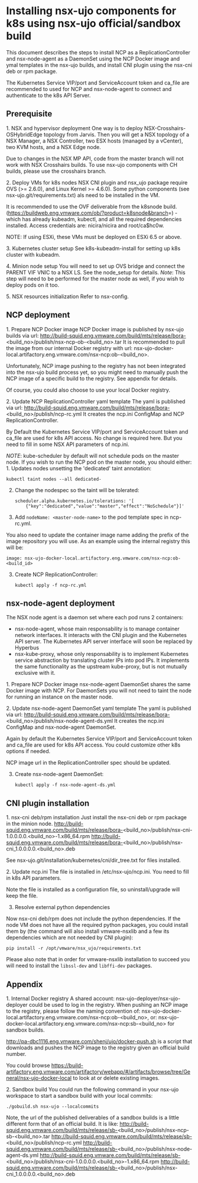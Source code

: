 Installing nsx-ujo components for k8s using nsx-ujo official/sandbox build
==========================================================================

This document describes the steps to install NCP as a
ReplicationController and nsx-node-agent as a DaemonSet using the NCP
Docker image and ymal templates in the nsx-ujo builds, and install CNI
plugin using the nsx-cni deb or rpm package.

The Kubernetes Service VIP/port and ServiceAccount token and ca\_file
are recommended to used for NCP and nsx-node-agent to connect and
authenticate to the k8s API Server.

Prerequisite
------------

1\. NSX and hypervisor deployment One way is to deploy
NSX-Crosshairs-OSHybridEdge topology from Jarvis. Then you will get a
NSX topology of a NSX Manager, a NSX Controller, two ESX hosts (managed
by a vCenter), two KVM hosts, and a NSX Edge node.

Due to changes in the NSX MP API, code from the master branch will not
work with NSX Crosshairs builds. To use nsx-ujo components with CH
builds, please use the crosshairs branch.

2\. Deploy VMs for k8s nodes NSX CNI plugin and nsx\_ujo package require
OVS (&gt;= 2.6.0), and Linux Kernel &gt;= 4.6.0). Some python components
(see nsx-ujo.git/requirements.txt) als need to be installed in the VM.

It is recommended to use the OVF deliverable from the k8snode build.
(<https://buildweb.eng.vmware.com/ob/?product=k8snode&branch>=) - which
has already kubeadm, kubectl, and all the required dependencies
installed. Access credentials are: nicira/nicira and root/ca\$hc0w.

NOTE: If using ESXi, these VMs must be deployed on ESXi 6.5 or above.

3\. Kubernetes cluster setup See k8s-kubeadm-install for setting up k8s
cluster with kubeadm.

4\. Minion node setup You will need to set up OVS bridge and connect the
PARENT VIF VNIC to a NSX LS. See the node\_setup for details. *Note*:
This step will need to be performed for the master node as well, if you
wish to deploy pods on it too.

5\. NSX resources initialization Refer to nsx-config.

NCP deployment
--------------

1\. Prepare NCP Docker image NCP Docker image is published by nsx-ujo
builds via url:
<http://build-squid.eng.vmware.com/build/mts/release/bora->&lt;build\_no&gt;/publish/nsx-ncp-ob-&lt;build\_no&gt;.tar
It is recommended to pull the image from our internal Docker registry
with url:
nsx-ujo-docker-local.artifactory.eng.vmware.com/nsx-ncp:ob-&lt;build\_no&gt;.

Unfortunately, NCP image pushing to the registry has not been integrated
into the nsx-ujo build process yet, so you might need to manually push
the NCP image of a specific build to the registry. See appendix for
details.

Of course, you could also choose to use your local Docker registry.

2\. Update NCP ReplicationController yaml template The yaml is published
via url:
<http://build-squid.eng.vmware.com/build/mts/release/bora->&lt;build\_no&gt;/publish/ncp-rc.yml
It creates the ncp.ini ConfigMap and NCP ReplicationController.

By Default the Kubernetes Service VIP/port and ServiceAccount token and
ca\_file are used for k8s API access. No change is required here. But
you need to fill in some NSX API parameters of ncp.ini.

*NOTE*: kube-scheduler by default will not schedule pods on the master
node. If you wish to run the NCP pod on the master node, you should
either: 1. Updates nodes unsetting the 'dedicated' taint annotation:

    kubectl taint nodes --all dedicated-

2.  Change the nodespec so the taint will be tolerated:

        scheduler.alpha.kubernetes.io/tolerations: '[
            {"key":"dedicated","value":"master","effect":"NoSchedule"}]'

3.  Add `nodeName: <master-node-name>` to the pod template spec
    in ncp-rc.yml.

You also need to update the container image name adding the prefix of
the image repository you will use. As an example using the internal
registry this will be:

    image: nsx-ujo-docker-local.artifactory.eng.vmware.com/nsx-ncp:ob-<build_id>

3.  Create NCP ReplicationController:

        kubectl apply -f ncp-rc.yml

nsx-node-agent deployment
-------------------------

The NSX node agent is a daemon set where each pod runs 2 containers:

-   nsx-node-agent, whose main responsability is to manage container
    network interfaces. It interacts with the CNI plugin and the
    Kubernetes API server. The Kubernetes API server interface will soon
    be replaced by Hyperbus
-   nsx-kube-proxy, whose only responsability is to implement Kubernetes
    service abstraction by translating cluster IPs into pod IPs. It
    implements the same functionality as the upstream kube-proxy, but is
    not mutually exclusive with it.

1\. Prepare NCP Docker image nsx-node-agent DaemonSet shares the same
Docker image with NCP. For DaemonSets you will not need to taint the
node for running an instance on the master node.

2\. Update nsx-node-agent DaemonSet yaml template The yaml is published
via url:
<http://build-squid.eng.vmware.com/build/mts/release/bora->&lt;build\_no&gt;/publish/nsx-node-agent-ds.yml
It creates the ncp.ini ConfigMap and nsx-node-agent DaemonSet.

Again by default the Kubernetes Service VIP/port and ServiceAccount
token and ca\_file are used for k8s API access. You could customize
other k8s options if needed.

NCP image url in the ReplicationController spec should be updated.

3.  Create nsx-node-agent DaemonSet:

        kubectl apply -f nsx-node-agent-ds.yml

CNI plugin installation
-----------------------

1\. nsx-cni deb/rpm installation Just install the nsx-cni deb or rpm
package in the minion node.
<http://build-squid.eng.vmware.com/build/mts/release/bora->&lt;build\_no&gt;/publish/nsx-cni-1.0.0.0.0.&lt;build\_no&gt;-1.x86\_64.rpm
<http://build-squid.eng.vmware.com/build/mts/release/bora->&lt;build\_no&gt;/publish/nsx-cni\_1.0.0.0.0.&lt;build\_no&gt;.deb

See nsx-ujo.git/installation/kubernetes/cni/dir\_tree.txt for files
installed.

2\. Update ncp.ini The file is installed in /etc/nsx-ujo/ncp.ini. You
need to fill in k8s API parameters.

Note the file is installed as a configuration file, so uninstall/upgrade
will keep the file.

3.  Resolve external python dependencies

Now nsx-cni deb/rpm does not include the python dependencies. If the
node VM does not have all the required python packages, you could
install them by (the command will also install vmware-nsxlib and a few
its dependencies which are not needed by CNI plugin):

    pip install -r /opt/vmware/nsx_ujo/requirements.txt

Please also note that in order for vmware-nsxlib installation to succeed
you will need to install the `libssl-dev` and `libffi-dev` packages.

Appendix
--------

1\. Internal Docker registry A shared account:
nsx-ujo-deployer/nsx-ujo-deployer could be used to log in the registry.
When pushing an NCP image to the registry, please follow the naming
convention of:
nsx-ujo-docker-local.artifactory.eng.vmware.com/nsx-ncp:ob-&lt;build\_no&gt;,
or:
nsx-ujo-docker-local.artifactory.eng.vmware.com/nsx-ncp:sb-&lt;build\_no&gt;
for sandbox builds.

<http://pa-dbc1116.eng.vmware.com/shenj/ujo/docker-push.sh> is a script
that downloads and pushes the NCP image to the registry given an
official build number.

You could browse
<https://build-artifactory.eng.vmware.com/artifactory/webapp/#/artifacts/browse/tree/General/nsx-ujo-docker-local>
to look at or delete existing images.

2\. Sandbox build You could run the following command in your nsx-ujo
workspace to start a sandbox build with your local commits:

    ./gobuild.sh nsx-ujo --localcommits

Note, the url of the published deliverables of a sandbox builds is a
little different form that of an official build. It is like:
<http://build-squid.eng.vmware.com/build/mts/release/sb->&lt;build\_no&gt;/publish/nsx-ncp-sb-&lt;build\_no&gt;.tar
<http://build-squid.eng.vmware.com/build/mts/release/sb->&lt;build\_no&gt;/publish/ncp-rc.yml
<http://build-squid.eng.vmware.com/build/mts/release/sb->&lt;build\_no&gt;/publish/nsx-node-agent-ds.yml
<http://build-squid.eng.vmware.com/build/mts/release/sb->&lt;build\_no&gt;/publish/nsx-cni-1.0.0.0.0.&lt;build\_no&gt;-1.x86\_64.rpm
<http://build-squid.eng.vmware.com/build/mts/release/sb->&lt;build\_no&gt;/publish/nsx-cni\_1.0.0.0.0.&lt;build\_no&gt;.deb
